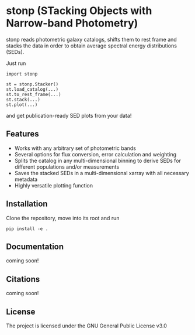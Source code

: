 # stonp (STacking Objects with Narrow-band Photometry)

stonp reads photometric galaxy catalogs, shifts them to rest frame and stacks the data in order to obtain average spectral energy distributions (SEDs).

Just run
```
import stonp

st = stonp.Stacker()
st.load_catalog(...)
st.to_rest_frame(...)
st.stack(...)
st.plot(...)
```

and get publication-ready SED plots from your data!


## Features
- Works with any arbitrary set of photometric bands
- Several options for flux conversion, error calculation and weighting
- Splits the catalog in any multi-dimensional binning to derive SEDs for different populations and/or measurements
- Saves the stacked SEDs in a multi-dimensional xarray with all necessary metadata
- Highly versatile plotting function


## Installation

Clone the repository, move into its root and run

```
pip install -e .
```

## Documentation
coming soon!

## Citations
coming soon!

## License
The project is licensed under the GNU General Public License v3.0